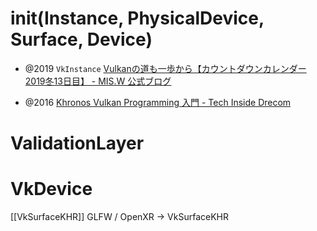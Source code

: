 # init(Instance, PhysicalDevice, Surface, Device)

- @2019 `VkInstance` [Vulkanの道も一歩から【カウントダウンカレンダー2019冬13日目】 - MIS.W 公式ブログ](https://blog.misw.jp/entry/2019/12/24/000000)

- @2016 [Khronos Vulkan Programming 入門 - Tech Inside Drecom](https://tech.drecom.co.jp/khronos-vulkan-programming/)

# ValidationLayer

# VkDevice

[[VkSurfaceKHR]]
GLFW / OpenXR -> VkSurfaceKHR
